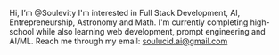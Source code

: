 Hi, I’m @Soulevity
I'm interested in Full Stack Development, AI, Entrepreneurship, Astronomy and Math.
I'm currently completing high-school while also learning web development, prompt engineering and AI/ML.
Reach me through my email: soulucid.ai@gmail.com

